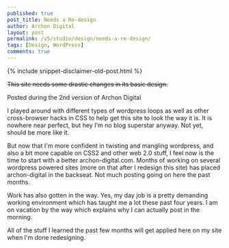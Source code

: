 ```yaml
---
published: true
post_title: Needs a Re-design
author: Archon Digital
layout: post
permalink: /v5/studio/design/needs-a-re-design/
tags: [Design, WordPress]
comments: true
---
```

{% include snippet-disclaimer-old-post.html %}

<del datetime="2008-02-10T12:26:13+00:00">This site needs some drastic changes in its basic design.</del>

<span class="attention">Posted during the 2nd version of Archon Digital</span>

I played around with different types of wordpress loops as well as other cross-browser hacks in CSS to help get this site to look the way it is. It is nowhere near perfect, but hey I'm no blog superstar anyway. Not yet, should be more like it.

But now that I'm more confident in twisting and mangling wordpress, and also a bit more capable on CSS2 and other web 2.0 stuff, I feel now is the time to start with a better archon-digital.com. Months of working on several wordpress powered sites (more on that after I redesign this site) has placed archon-digital in the backseat. Not much posting going on here the past months.

Work has also gotten in the way. Yes, my day job is a pretty demanding working environment which has taught me a lot these past four years. I am on vacation by the way which explains why I can actually post in the morning.

All of the stuff I learned the past few months will get applied here on my site when I'm done redesigning.